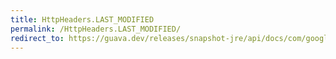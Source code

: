 ```yaml
---
title: HttpHeaders.LAST_MODIFIED
permalink: /HttpHeaders.LAST_MODIFIED/
redirect_to: https://guava.dev/releases/snapshot-jre/api/docs/com/google/common/net/HttpHeaders.html#LAST_MODIFIED
---
```

